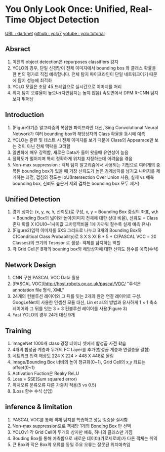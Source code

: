 # You Only Look Once: Unified, Real-Time Object Detection
[URL : darknet](https://pjreddie.com/darknet/yolo/)
[github : yolo7](https://github.com/WongKinYiu/yolov7)
[yotube : yolo tutorial](https://www.youtube.com/watch?v=-gCB9Iotjs8)

## Absract
1. 이전의 object detection은 repurposes classifiers 감지
2. YOLO의 경우, 단일 신경망이 전체 이미지에서 bounding bos 와 클래스 확률을 한 번의 평가로 직접 예측합니다. 전체 탐지 파이프라인이 단일 네트워크이기 때문에 탐지 성능에 최적화
3. YOLO 모델은 초당 45 프레임으로 실시간으로 이미지를 처리
4. 위치 탐지 오류율이 높으나(자연탐지는 높지 않음) 속도면에서 DPM R-CNN 탐지 보다 뛰어남
   
## Introduction
1. (Figure1)기존 알고리즘의 복잡한 파이프라인 대신, Sing Convolutional Neural Network가 여러 bounding box와 해당상자의 Class 확율을 동시에 예측
3. YOLO는 훈련 및 테스트 시 전체 이미지를 보기 때문에 Class의 Appearace만 보는 것이 아닌 전체 맥락을 고려함
4. 일반화에 매우 강력함, 새로은 Data가 들어 왓을때 유연성이 높음
5. 정확도가 떨어지며 특히 정확하게 위치를 지정하는데 어려움을 겪음
6. Non-max suppression : 객체 탐지 알고리즘에서 사용되는 기법으로 여러개의 중복된 bounding box가 있을 때 가장 신뢰도가 높은 경계상자를 남기고 나머지를 제거하는 과정, 겹침의 정도는 IoU(Intersection Over Union 사용, 실제 vs 예측 bounding box, 신뢰도 높은거 제외 겹치는 bounding box 모두 제거)

## Unified Detection
1. 경계 상자는 (x, y, w, h, 신뢰도)로 구성, x, y = Bounding Box 중심의 좌표, w,h = Bounding Box의 넓이와 높이(이미지 전체에 대한 상대 비율), 신뢰도 = Class 존재 확률 X IOU(0~1사이값 교차영역비율 1에 가까워 질수록 실제 예측 유사)
2. (Figure2)입력 이미지를 SXS 그리드로 나누고 B개의 Bounding Box와 C(Conditioal Class Probability)로  S X S X( B * 5 + C(PASCAL VOC = 20 Classes)의 크기의 Tesnsor 로 생성- 객체를 탐지하는 역할
3. 각 Grid Cell은 B개의 bouning box와 해당상자에 대한 신뢰도 점수를 예측(수식)

## Network Design
1. CNN 구현 PASCAL VOC Data 활용
2. [PASCAL VOC](http://host.robots.ox.ac.uk/pascal/VOC/ "주석은 annotation file 형식, XML"
3. 24개의 컨볼루션 레이어와 그 뒤를 잇는 2개의 완전 연결 레이어로 구성. GoogLeNet이 사용한 인셉션 모듈 대신, Lin et al.의 방법과 유사하게 1 × 1 축소 레이어와 그 뒤를 잇는 3 × 3 컨볼루션 레이어를 사용(Figure 3)
4. Fast YOLO의 경우 24개 대신 9개

## Training
1. ImageNet 1000개 class 경쟁 데이터 셋에서 합성곱 사전 학습
2. 4개의 합성곱 계층과 두개의 FC Layer를 추가(합성곱 계층과 연결층을 결합)
3. 네트워크 입력 해상도 224 X 224 > 448 X 448로 올림
4. Image/Bounding Box 너비의 높이 정규화(0~1), Grid Cell의 x,y 좌표는 offset(0~1)
5. Activation Fuction은 Reaky ReLU
6. Loss = SSE(Sum squared error)
7. 위치오류 분류오류 다른 가중치 적용(5 vs 0.5)
8. (Loss 함수 수식 삽입)

## inference & limitation
1. PASCAL VOC를 통해 객체 탐지를 학습하고 성능 검증을 실시함
2. Non-max suppression으로 객체당 1개의 Bonding Box 만 선택
3. YOLOv1 각 Grid Cell이 두개의 상자만 예측, 하나의 클래스만 가짐
4. Bouding Box를 통해 예측함으로 새로운 데이터(가로세로비)가 다른 객체는 취약
5. 큰 Box와 작은 Box의 오류를 동일 주요 오류는 잘못된 위치예측임

